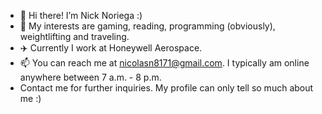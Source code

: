 - 👋 Hi there! I’m Nick Noriega :)
- 👀 My interests are gaming, reading, programming (obviously), weightlifting and traveling.
- ✈️ Currently I work at Honeywell Aerospace.
- 📫 You can reach me at nicolasn8171@gmail.com. I typically am online anywhere between 7 a.m. - 8 p.m.
- Contact me for further inquiries. My profile can only tell so much about me :)

<!---
NickN18/NickN18 is a ✨ special ✨ repository because its `…` (this file) appears on your GitHub profile.
You can click the Preview link to take a look at your changes.
--->
